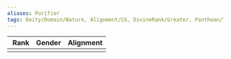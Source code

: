 ```yaml
---
aliases: Purifier
tags: Deity/Domain/Nature, Alignment/CG, DivineRank/Greater, Pantheon/Thediac
---
```

| Rank | Gender | Alignment |
|:-:|:-:|:-:|
||||
